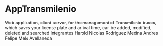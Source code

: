 # AppTransmilenio
Web application, client-server, for the management of Transmilenio buses, which saves your license plate and arrival time, can be added, modified, deleted and searched
Integrantes 
Harold Nicolas Rodriguez Medina
Andres Felipe Melo Avellaneda
